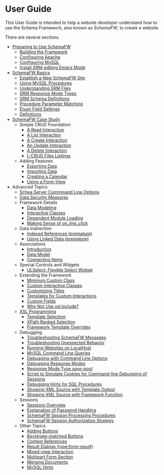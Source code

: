 # User Guide
This User Guide is intended to help a website developer understand how to use
the Schema Framework, also known as _SchemaFW_, to create a website.

There are several sections.

- [Preparing to Use SchemaFW](PreparingToUseSchemaFW.md)
  - [Building the Framework](BuildingTheFramework.md)
  - [Configuring Apache](ConfiguringApache.md)
  - [Configuring MySQL](ConfiguringMySQL.md)
  - [Install SRM-editing Emacs Mode](EmacsMode.md)
- [SchemaFW Basics](SchemaFWBasics.md)
  - [Establish a New SchemaFW Site](CreateNewSite.md)
  - [Using MySQL Procedures](UsingMySQLProcedures.md)
  - [Understanding SRM Files](SRMFiles.md)
  - [SRM Response Mode Types](SRMResponseModeTypes.md)
  - [SRM Schema Definitions](SRMSchemaDefinitions.md)
  - [Procedure Parameter Matching](ParameterMatching.md)
  - [Enum Field Settings](SchemaEnumField.md)
  - [Definitions](Definitions.md)
- [SchemaFW Case Study](SchemaFWCaseStudy.md)   
  - Simple CRUD Foundation
    - [A Read Interaction](CSReadInteraction.md)
    - [A List Interaction](CSListInteraction.md)
    - [A Create Interaction](CSCreateInteraction.md)
    - [An Update Interaction](CSUpdateInteraction.md)
    - [A Delete Interaction](CSDeleteInteraction.md)
    - [L-CRUD Files Listings](LCRUDInteractions.md)
  - Adding Features
    - [Exporting Data](ExportingData.md)
    - [Importing Data](ImportingData.md)
    - [Creating a Calendar](CalendarCaseStudy.md)
    - [Using a Form-View](FormViewCaseStudy.md)
- Advanced Topics
  - [Schea Server Commmand Line Options](SchemaFCGIOptions.md)
  - [Data Security Measures](DataSecurity.md)
  - Framework Details
    - [Data Modeling](DataModeling.md)
    - [Interactive Classes](IClasses.md)
    - [Dependent Module Loading](DependentModuleLoad.md)
    - [Making Sense of *on_line_click*](OnLineClick.md)
  - Data Indirection
     - [Indexed References (premature)](IndexedReferences.md)
     - [Using Linked Data (premature)](UsingLinkedData.md)
  - Associations
     - [Introduction](Associations_Intro.md)
     - [Data Model](Associations_Model.md)
     - [Connecting Items](Associations_Connecting.md)
  - Special Controls and Widgets
    - [ULSelect: Flexible Select Widget](ULSelect.md)
  - Extending the Framework
    - [Minimum Custom Class](MinimumCustomClass.md)
    - [Custom Interactive Classes](CustomIClasses.md)
    - [Customizing Titles](CustomizingTitles.md)
    - [Templates for Custom Interactions](CustomTemplates.md)
    - [Custom Fields](CustomFields.md)
    - [Why Not Use xsl:include?](WhyNotInclude.md)
  - [XSL Programming](XSLProgramming.md)
    - [Template Selection](XSLTemplateSelection.md)
    - [XPath Ranked Selection](XPathRankedSelection.md)
    - [Framework Template Overrides](FrameworkTemplateOverrides.md)
  - Debugging
    - [Troubleshooting SchemaFW Messages](Troubleshooting.md)
    - [Troubleshooting Unexpected Behavior](TroubleshootingBehavior.md)
    - [Running Websites on LocalHost](RunningOnLocalhost.md)
    - [MySQL Command Line Queries](MySQLCLQueries.md)
    - [Debugging with Command Line Options](SchemaFCGIOptions.md)
    - [Debugging Response Modes](DebuggingResponseModes.md)
    - [Response Mode Type _save-post_](SavePostResponseMode.md)
    - [Script to Simulate Cookies for Command-line Debugging of Sessions](CookieSettingScript.md)
    - [Debugging Hints for SQL Procedures](DebuggingSQLHints.md)
    - [Showing XML Source with Template Output](XMLOutputTemplates.md)
    - [Showing XML Source with Framework Function](XMLOutputFunction.md)
  - Sessions
    - [Sessions Overview](SessionOverview.md)
    - [Explanation of Password Handling](PasswordHandling.md)
    - [SchemaFW Session Processing Procedures](SchemaFWSessionProcs.md)
    - [SchemaFW Session Authorization Strategy](SchemaFWAuthorizations.md)
  - Other Topics
    - [Adding Buttons](AddingButtons.md)
    - [Keystroke-matched Buttons](KeyStrokeButtons.md)
    - [Context References](ContextReferences.md)
    - [Result Dialogs (type:form-result)](ResultDialogs.md)
    - [Mixed-view Interaction](MixedView.md)
    - [Multipart Form Section](FormSection.md)
    - [Merging Documents](MergingDocuments.md)
    - [MySQL Hints](MySQLHints.md)
